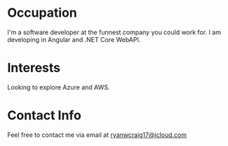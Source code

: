 # Occupation
I'm a software developer at the funnest company you could work for.
I am developing in Angular and .NET Core WebAPI.

# Interests
Looking to explore Azure and AWS.

# Contact Info
Feel free to contact me via email at ryanwcraig17@icloud.com
